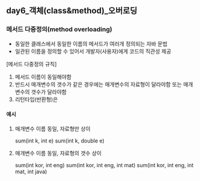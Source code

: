 ## day6_객체(class&method)_오버로딩
### 메서드 다중정의(method overloading)
- 동일한 클래스에서 동일한 이름의 메서드가 여러개 정의되는 자바 문법
- 일관된 이름을 정의할 수 있어서 개발자(사용자)에게 코드의 직관성 제공

[메서드 다중정의 규칙]
1. 메서드 이름이 동일해야함
2. 반드시 매개변수의 갯수가 같은 경우에는 매개변수의 자료형이 달라야함
	  또는 매개변수의 갯수가 달라야함
3. 리턴타입(반환형)은 

#### 예시 

1. 매개변수 이름 동일, 자료형만 상이

    sum(int k, int e)
    sum(int k, double e)
  
2. 매개변수 이름 동일, 자료형의 갯수 상이

    sum(int kor, int eng)
    sum(int kor, int eng, int mat)
    sum(int kor, int eng, int mat, int java)